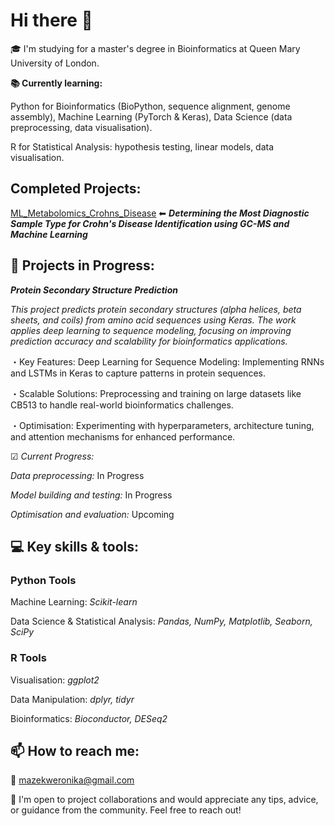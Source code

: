 # Hi there 👋

🎓 I'm studying for a master's degree in Bioinformatics at Queen Mary University of London.

**📚 Currently learning:**

Python for Bioinformatics (BioPython, sequence alignment, genome assembly), Machine Learning (PyTorch & Keras), Data Science (data preprocessing, data visualisation).

R for Statistical Analysis: hypothesis testing, linear models, data visualisation.

## Completed Projects:

[ML_Metabolomics_Crohns_Disease](https://github.com/WeronikaMazek/ML_Metabolomics_Crohns_Disease.git) ⬅︎
***Determining the Most Diagnostic Sample Type for Crohn's Disease Identification using GC-MS and Machine Learning***

## 🌱 Projects in Progress:

***Protein Secondary Structure Prediction***

*This project predicts protein secondary structures (alpha helices, beta sheets, and coils) from amino acid sequences using Keras. The work applies deep learning to sequence modeling, focusing on improving prediction accuracy and scalability for bioinformatics applications.*

・Key Features: Deep Learning for Sequence Modeling: Implementing RNNs and LSTMs in Keras to capture patterns in protein sequences.

・Scalable Solutions: Preprocessing and training on large datasets like CB513 to handle real-world bioinformatics challenges.

・Optimisation: Experimenting with hyperparameters, architecture tuning, and attention mechanisms for enhanced performance.

☑︎ *Current Progress:*

*Data preprocessing:* In Progress

*Model building and testing:* In Progress

*Optimisation and evaluation:* Upcoming

## 💻 Key skills & tools:

### Python Tools

Machine Learning: *Scikit-learn*

Data Science & Statistical Analysis: *Pandas, NumPy, Matplotlib, Seaborn, SciPy*

### R Tools

Visualisation: *ggplot2*

Data Manipulation: *dplyr, tidyr*

Bioinformatics: *Bioconductor, DESeq2*

## 📫 How to reach me:
📧 mazekweronika@gmail.com

🤝 I'm open to project collaborations and would appreciate any tips, advice, or guidance from the community. Feel free to reach out!
